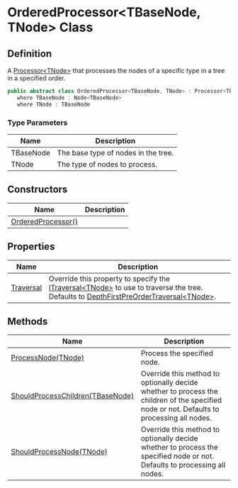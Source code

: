 # OrderedProcessor&lt;TBaseNode, TNode&gt; Class
## Definition

A [Processor&lt;TNode&gt;](MrKWatkins.Ast.Processing.Processor-1.md) that processes the nodes of a specific type in a tree in a specified order.

```c#
public abstract class OrderedProcessor<TBaseNode, TNode> : Processor<TBaseNode>
   where TBaseNode : Node<TBaseNode>
   where TNode : TBaseNode
```

### Type Parameters

| Name | Description |
| ---- | ----------- |
| TBaseNode | The base type of nodes in the tree. |
| TNode | The type of nodes to process. |

## Constructors

| Name | Description |
| ---- | ----------- |
| [OrderedProcessor()](MrKWatkins.Ast.Processing.OrderedProcessor-2.-ctor.md) |  |

## Properties

| Name | Description |
| ---- | ----------- |
| [Traversal](MrKWatkins.Ast.Processing.OrderedProcessor-2.Traversal.md) | Override this property to specify the [ITraversal&lt;TNode&gt;](MrKWatkins.Ast.Traversal.ITraversal-1.md) to use to traverse the tree. Defaults to [DepthFirstPreOrderTraversal&lt;TNode&gt;](MrKWatkins.Ast.Traversal.DepthFirstPreOrderTraversal-1.md). |

## Methods

| Name | Description |
| ---- | ----------- |
| [ProcessNode(TNode)](MrKWatkins.Ast.Processing.OrderedProcessor-2.ProcessNode.md) | Process the specified node. |
| [ShouldProcessChildren(TBaseNode)](MrKWatkins.Ast.Processing.OrderedProcessor-2.ShouldProcessChildren.md) | Override this method to optionally decide whether to process the children of the specified node or not. Defaults to processing all nodes. |
| [ShouldProcessNode(TNode)](MrKWatkins.Ast.Processing.OrderedProcessor-2.ShouldProcessNode.md) | Override this method to optionally decide whether to process the specified node or not. Defaults to processing all nodes. |

